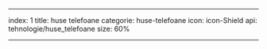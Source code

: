 ---

index: 1
title: huse telefoane
categorie: huse-telefoane
icon: icon-Shield
api: tehnologie/huse_telefoane
size: 60%

---